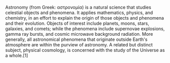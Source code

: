 Astronomy (from Greek: αστρονομία) is a natural science that studies celestial objects and phenomena. It applies mathematics, physics, and chemistry, in an effort to explain the origin of those objects and phenomena and their evolution. Objects of interest include planets, moons, stars, galaxies, and comets; while the phenomena include supernovae explosions, gamma ray bursts, and cosmic microwave background radiation. More generally, all astronomical phenomena that originate outside Earth's atmosphere are within the purview of astronomy. A related but distinct subject, physical cosmology, is concerned with the study of the Universe as a whole.[1]
